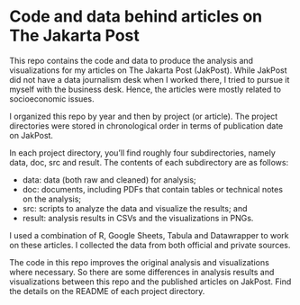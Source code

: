 # Code and data behind articles on The Jakarta Post

This repo contains the code and data to produce the analysis and visualizations for my articles on The Jakarta Post (JakPost). While JakPost did not have a data journalism desk when I worked there, I tried to pursue it myself with the business desk. Hence, the articles were mostly related to socioeconomic issues.

I organized this repo by year and then by project (or article). The project directories were stored in chronological order in terms of publication date on JakPost.

In each project directory, you’ll find roughly four subdirectories, namely data, doc, src and result. The contents of each subdirectory are as follows:  
- data: data (both raw and cleaned) for analysis;  
- doc: documents, including PDFs that contain tables or technical notes on the analysis;  
- src: scripts to analyze the data and visualize the results; and  
- result: analysis results in CSVs and the visualizations in PNGs.

I used a combination of R, Google Sheets, Tabula and Datawrapper to work on these articles. I collected the data from both official and private sources.

The code in this repo improves the original analysis and visualizations where necessary. So there are some differences in analysis results and visualizations between this repo and the published articles on JakPost. Find the details on the README of each project directory.
